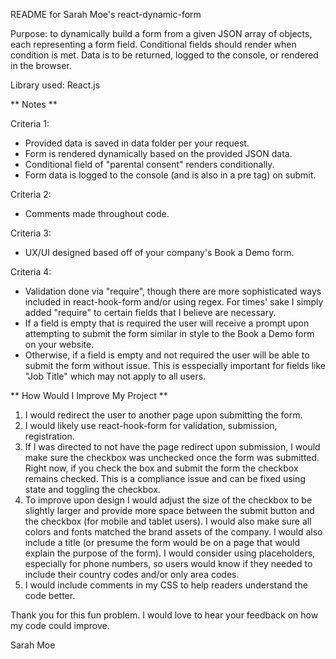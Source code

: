 README for Sarah Moe's react-dynamic-form

Purpose: to dynamically build a form from a given JSON array of objects, each representing a form field. Conditional fields should render when condition is met. Data is to be returned, logged to the console, or rendered in the browser.

Library used: React.js

** Notes **

Criteria 1:

- Provided data is saved in data folder per your request.
- Form is rendered dynamically based on the provided JSON data.
- Conditional field of "parental consent" renders conditionally.
- Form data is logged to the console (and is also in a pre tag) on submit.

Criteria 2:

- Comments made throughout code.

Criteria 3:

- UX/UI designed based off of your company's Book a Demo form.

Criteria 4:

- Validation done via "require", though there are more sophisticated ways included in react-hook-form and/or using regex. For times' sake I simply added "require" to certain fields that I believe are necessary.
- If a field is empty that is required the user will receive a prompt upon attempting to submit the form similar in style to the Book a Demo form on your website.
- Otherwise, if a field is empty and not required the user will be able to submit the form without issue. This is esspecially important for fields like "Job Title" which may not apply to all users.

** How Would I Improve My Project **

1. I would redirect the user to another page upon submitting the form.
2. I would likely use react-hook-form for validation, submission, registration.
3. If I was directed to not have the page redirect upon submission, I would make sure the checkbox was unchecked once the form was submitted. Right now, if you check the box and submit the form the checkbox remains checked. This is a compliance issue and can be fixed using state and toggling the checkbox.
4. To improve upon design I would adjust the size of the checkbox to be slightly larger and provide more space between the submit button and the checkbox (for mobile and tablet users). I would also make sure all colors and fonts matched the brand assets of the company. I would also include a title (or presume the form would be on a page that would explain the purpose of the form). I would consider using placeholders, especially for phone numbers, so users would know if they needed to include their country codes and/or only area codes. 
5. I would include comments in my CSS to help readers understand the code better.

Thank you for this fun problem. I would love to hear your feedback on how my code could improve.

Sarah Moe
